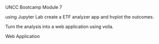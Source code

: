 UNCC Bootcamp Module 7

using Jupyter Lab create a ETF analyzer app and hvplot the outcomes.

Turn the analysis into a web application using voila.

Web Application 
